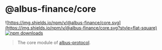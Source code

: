 # @albus-finance/core

![https://img.shields.io/npm/v/@albus-finance/core.svg](https://img.shields.io/npm/v/@albus-finance/core.svg?style=flat-square)
[![npm downloads](https://img.shields.io/npm/dt/@albus-finance/core.svg?maxAge=2592000&style=flat-square)](https://npm-stat.com/charts.html?package=@albus-finance/core)

> The core module of [albus-protocol](https://albus.finance/).
